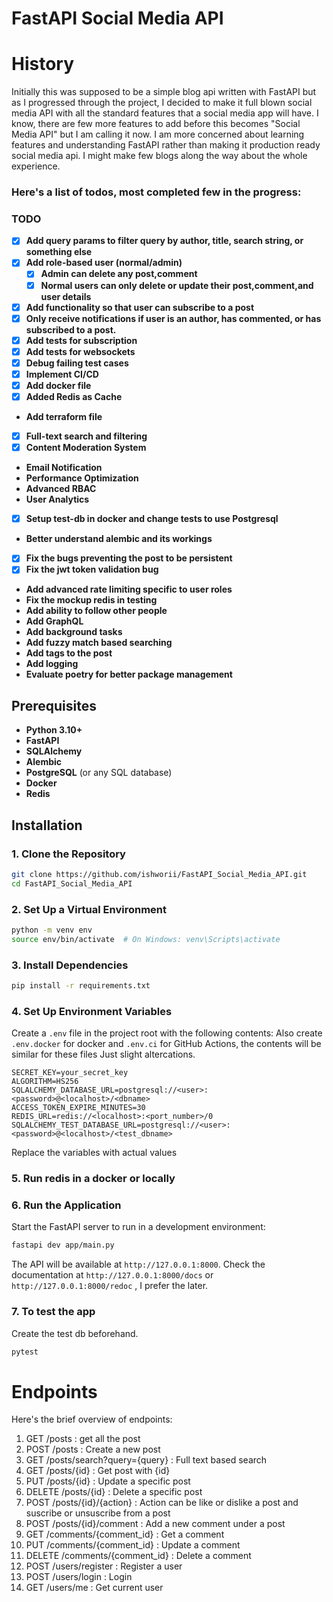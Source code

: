 # FastAPI Social Media API

# History

Initially this was supposed to be a simple blog api written with FastAPI but as I progressed through the project, I
decided to make it full blown social media API with all the standard features that a social media app will have. I know,
there are few more features to add before this becomes "Social Media API" but I am calling it now. I am more concerned about
learning features and understanding FastAPI rather than making it production ready social media api. I might make few blogs
along the way about the whole experience.

### Here's a list of todos, most completed few in the progress:

### TODO

- [x] **Add query params to filter query by author, title, search string, or something else**
- [x] **Add role-based user (normal/admin)**
  - [x] **Admin can delete any post,comment**
  - [x] **Normal users can only delete or update their post,comment,and user details**
- [x] **Add functionality so that user can subscribe to a post**
- [x] **Only receive notifications if user is an author, has commented, or has subscribed to a post.**
- [x] **Add tests for subscription**
- [x] **Add tests for websockets**
- [x] **Debug failing test cases**
- [x] **Implement CI/CD**
- [x] **Add docker file**
- [x] **Added Redis as Cache**
- **Add terraform file**
- [x] **Full-text search and filtering**
- [x] **Content Moderation System**
- **Email Notification**
- **Performance Optimization**
- **Advanced RBAC**
- **User Analytics**
- [x] **Setup test-db in docker and change tests to use Postgresql**
- **Better understand alembic and its workings**
- [x] **Fix the bugs preventing the post to be persistent**
- [x] **Fix the jwt token validation bug**
- **Add advanced rate limiting specific to user roles**
- **Fix the mockup redis in testing**
- **Add ability to follow other people**
- **Add GraphQL**
- **Add background tasks**
- **Add fuzzy match based searching**
- **Add tags to the post**
- **Add logging**
- **Evaluate poetry for better package management**

## Prerequisites

- **Python 3.10+**
- **FastAPI**
- **SQLAlchemy**
- **Alembic**
- **PostgreSQL** (or any SQL database)
- **Docker**
- **Redis**

## Installation

### 1. Clone the Repository

```bash
git clone https://github.com/ishworii/FastAPI_Social_Media_API.git
cd FastAPI_Social_Media_API
```

### 2. Set Up a Virtual Environment

```bash
python -m venv env
source env/bin/activate  # On Windows: venv\Scripts\activate
```

### 3. Install Dependencies

```bash
pip install -r requirements.txt
```

### 4. Set Up Environment Variables

Create a `.env` file in the project root with the following contents:
Also create `.env.docker` for docker and `.env.ci` for GitHub Actions, the contents will be similar for these files
Just slight altercations.

```
SECRET_KEY=your_secret_key
ALGORITHM=HS256
SQLALCHEMY_DATABASE_URL=postgresql://<user>:<password>@<localhost>/<dbname>
ACCESS_TOKEN_EXPIRE_MINUTES=30
REDIS_URL=redis://<localhost>:<port_number>/0
SQLALCHEMY_TEST_DATABASE_URL=postgresql://<user>:<password>@<localhost>/<test_dbname>
```

Replace the variables with actual values

### 5. Run redis in a docker or locally

### 6. Run the Application

Start the FastAPI server to run in a development environment:

```bash
fastapi dev app/main.py
```

The API will be available at `http://127.0.0.1:8000`.
Check the documentation at `http://127.0.0.1:8000/docs` or `http://127.0.0.1:8000/redoc` , I prefer the later.

### 7. To test the app

Create the test db beforehand.

```bash
pytest
```

# Endpoints

Here's the brief overview of endpoints:

1. GET /posts : get all the post
2. POST /posts : Create a new post
3. GET /posts/search?query={query} : Full text based search
4. GET /posts/{id} : Get post with {id}
5. PUT /posts/{id} : Update a specific post
6. DELETE /posts/{id} : Delete a specific post
7. POST /posts/{id}/{action} : Action can be like or dislike a post and suscribe or unsuscribe from a post
8. POST /posts/{id}/comment : Add a new comment under a post
9. GET /comments/{comment_id} : Get a comment
10. PUT /comments/{comment_id} : Update a comment
11. DELETE /comments/{comment_id} : Delete a comment
12. POST /users/register : Register a user
13. POST /users/login : Login
14. GET /users/me : Get current user
